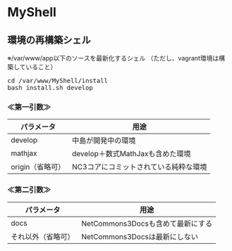 # MyShell

## 環境の再構築シェル
※/var/www/app以下のソースを最新化するシェル
（ただし、vagrant環境は構築していること）

<pre>
cd /var/www/MyShell/install
bash install.sh develop
</pre>

### ≪第一引数≫

| パラメータ         | 用途                                  |
| ------------------ | ------------------------------------- |
| develop            | 中島が開発中の環境                    |
| mathjax            | develop＋数式MathJaxも含めた環境      |
| origin（省略可）   | NC3コアにコミットされている純粋な環境 |

### ≪第二引数≫

| パラメータ         | 用途                                  |
| ------------------ | ------------------------------------- |
| docs               | NetCommons3Docsも含めて最新にする     |
| それ以外（省略可） | NetCommons3Docsは最新にしない         |
